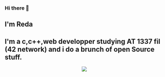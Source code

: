### Hi there 👋

## I'm Reda
## I'm a c,c++,web developper studying AT 1337 fil (42 network) and i do a brunch of open Source stuff.

<p align="center">
    <a href="https://github.com/rbouissa">
      <img
        align="center"
        src="https://badge.mediaplus.ma/binary/rbouissa"
      />
    </a>
</p>
